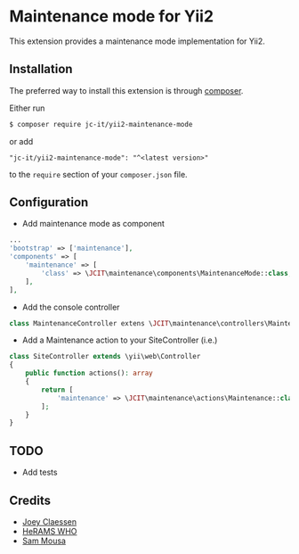# Maintenance mode for Yii2

This extension provides a maintenance mode implementation for Yii2.

## Installation

The preferred way to install this extension is through [composer](http://getcomposer.org/download/).

Either run

```bash
$ composer require jc-it/yii2-maintenance-mode
```

or add

```
"jc-it/yii2-maintenance-mode": "^<latest version>"
```

to the `require` section of your `composer.json` file.

## Configuration
- Add maintenance mode as component
```php
...
'bootstrap' => ['maintenance'],
'components' => [
    'maintenance' => [
        'class' => \JCIT\maintenance\components\MaintenanceMode::class,
    ],
],
```
- Add the console controller
```php
class MaintenanceController extens \JCIT\maintenance\controllers\Maintenance
```
- Add a Maintenance action to your SiteController (i.e.)
```php
class SiteController extends \yii\web\Controller
{
    public function actions(): array
    {
        return [
            'maintenance' => \JCIT\maintenance\actions\Maintenance::class,
        ];      
    }
}
```

## TODO
- Add tests

## Credits
- [Joey Claessen](https://github.com/joester89)
- [HeRAMS WHO](https://github.com/HeRAMS-WHO)
- [Sam Mousa](https://github.com/SamMousa)
